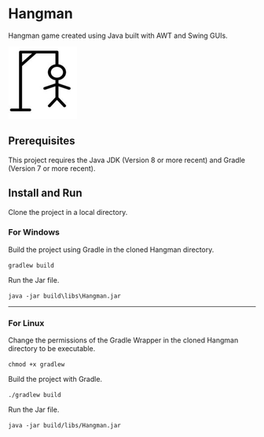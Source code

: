 # Hangman
Hangman game created using Java built with AWT and Swing GUIs.

![HangmanIcon](https://raw.githubusercontent.com/dimitar-gjorgievski/Hangman/master/hangman.jpg)

## Prerequisites
This project requires the Java JDK (Version 8 or more recent) and Gradle (Version 7 or more recent).

## Install and Run
Clone the project in a local directory.

### For Windows

Build the project using Gradle in the cloned Hangman directory.

`gradlew build`

Run the Jar file.

`java -jar build\libs\Hangman.jar`

---

### For Linux

Change the permissions of the Gradle Wrapper in the cloned Hangman directory to be executable.

`chmod +x gradlew`

Build the project with Gradle.

`./gradlew build`

Run the Jar file.

`java -jar build/libs/Hangman.jar`
